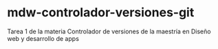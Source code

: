 # mdw-controlador-versiones-git
Tarea 1 de la materia Controlador de versiones de la maestría en Diseño web y desarrollo de apps
